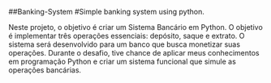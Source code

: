 ##Banking-System
#Simple banking system using python.

Neste projeto, o objetivo é criar um Sistema Bancário em Python. O objetivo é implementar três operações essenciais: depósito, saque e extrato. O sistema será desenvolvido para um banco que busca monetizar suas operações. Durante o desafio, tive chance de aplicar meus conhecimentos em programação Python e criar um sistema funcional que simule as operações bancárias.
